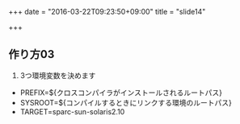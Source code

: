 +++
date = "2016-03-22T09:23:50+09:00"
title = "slide14"

+++
## 作り方03

1. 3つ環境変数を決めます
  - PREFIX=${クロスコンパイラがインストールされるルートパス}
  - SYSROOT=${コンパイルするときにリンクする環境のルートパス}
  - TARGET=sparc-sun-solaris2.10

